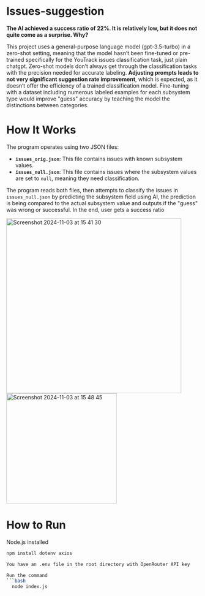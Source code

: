 # Issues-suggestion

**The AI achieved a success ratio of 22%. It is relatively low, but it does not quite come as a surprise. Why?**

This project uses a general-purpose language model (gpt-3.5-turbo) in a zero-shot setting, meaning that the model hasn’t been fine-tuned or pre-trained specifically for the YouTrack issues classification task, just plain chatgpt. Zero-shot models don’t always get through the classification tasks with the precision needed for accurate labeling. **Adjusting prompts leads to not very significant suggestion rate improvement**, which is expected, as it doesn’t offer the efficiency of a trained classification model. Fine-tuning with a dataset including numerous labeled examples for each subsystem type would improve "guess" accuracy by teaching the model the distinctions between categories.

# How It Works

The program operates using two JSON files:

- **`issues_orig.json`**: This file contains issues with known subsystem values.
- **`issues_null.json`**: This file contains issues where the subsystem values are set to `null`, meaning they need classification.

The program reads both files, then attempts to classify the issues in `issues_null.json` by predicting the subsystem field using AI, the prediction is being compared to the actual subsystem value and outputs if the "guess" was wrong or successful. In the end, user gets a success ratio

<img width="457" alt="Screenshot 2024-11-03 at 15 41 30" src="https://github.com/user-attachments/assets/738e53ed-d367-4a50-baf4-8b7232dd4ff1">

<img width="288" alt="Screenshot 2024-11-03 at 15 48 45" src="https://github.com/user-attachments/assets/de7543fa-8801-45ba-80ab-e32853bbd07e">

# How to Run

Node.js installed

  ```bash
  npm install dotenv axios

You have an .env file in the root directory with OpenRouter API key

Run the command
  ```bash
    node index.js
